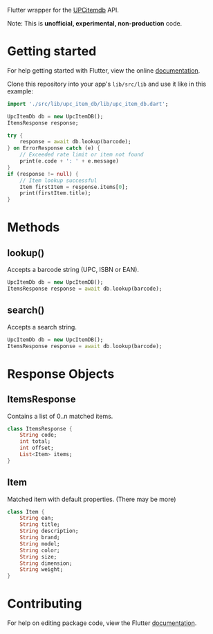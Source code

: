 Flutter wrapper for the [UPCitemdb](http://www.upcitemdb.com) API.

Note: This is **unofficial, experimental, non-production** code. 

# Getting started
For help getting started with Flutter, view the online [documentation](https://flutter.io/docs).

Clone this repository into your app's `lib/src/lib` and use it like in this example:

```dart
import './src/lib/upc_item_db/lib/upc_item_db.dart';

UpcItemDb db = new UpcItemDB();
ItemsResponse response;

try {
    response = await db.lookup(barcode);
} on ErrorResponse catch (e) {
    // Exceeded rate limit or item not found
    print(e.code + ': ' + e.message)
}
if (response != null) {
    // Item lookup successful
    Item firstItem = response.items[0];
    print(firstItem.title);
}
```

# Methods

## lookup()
Accepts a barcode string (UPC, ISBN or EAN).

```dart
UpcItemDb db = new UpcItemDB();
ItemsResponse response = await db.lookup(barcode);
```

## search()
Accepts a search string.

```dart
UpcItemDb db = new UpcItemDB();
ItemsResponse response = await db.lookup(barcode);
```

# Response Objects

## ItemsResponse
Contains a list of 0..n matched items.

```dart
class ItemsResponse {
    String code;
    int total;
    int offset; 
    List<Item> items;
}
```

## Item
Matched item with default properties. (There may be more)

```dart
class Item {
    String ean;
    String title;
    String description;
    String brand;
    String model;
    String color;
    String size;
    String dimension;
    String weight;
}
```

# Contributing
For help on editing package code, view the Flutter [documentation](https://flutter.io/developing-packages/).
